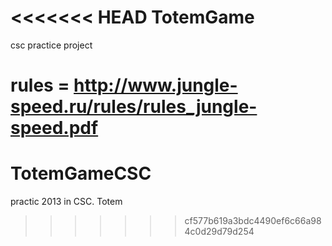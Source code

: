 <<<<<<< HEAD
TotemGame
=========

csc practice project

rules = http://www.jungle-speed.ru/rules/rules_jungle-speed.pdf
=======
TotemGameCSC
============

practic 2013 in CSC. Totem
>>>>>>> cf577b619a3bdc4490ef6c66a984c0d29d79d254
